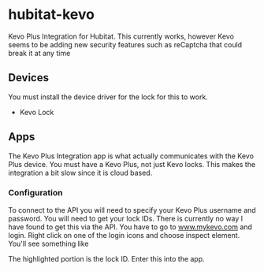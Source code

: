 # hubitat-kevo
Kevo Plus Integration for Hubitat. This currently works, however Kevo seems to be adding new security features such as reCaptcha that could break it at any time
 
## Devices
You must install the device driver for the lock for this to work.
* Kevo Lock

## Apps
The Kevo Plus Integration app is what actually communicates with the Kevo Plus device. You must have a Kevo Plus, not just Kevo locks. This makes the integration a bit slow since it is cloud based.

### Configuration
To connect to the API you will need to specify your Kevo Plus username and password. You will need to get your lock IDs. There is currently no way I have found to get this via the API. You have to go to www.mykevo.com and login. Right click on one of the login icons and choose inspect element. You'll see something like

<div class="rpu-button" data-percent="100" data-lock-id="*2ea69d00-ddd6-4c91-450e-9b3e73e7623e*" data-name="Garage Door" data-type="lock">

The highlighted portion is the lock ID. Enter this into the app.